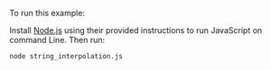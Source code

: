 To run this example:


Install [Node.js](https://github.com/nodejs/node) using their provided instructions
to run JavaScript on command Line. Then run:

```
node string_interpolation.js
```


